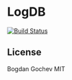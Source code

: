 # LogDB


[![Build Status](https://travis-ci.org/logdb/cmake-basics.png?branch=master)](https://travis-ci.org/borer/logdb)

License
----
Bogdan Gochev
MIT
